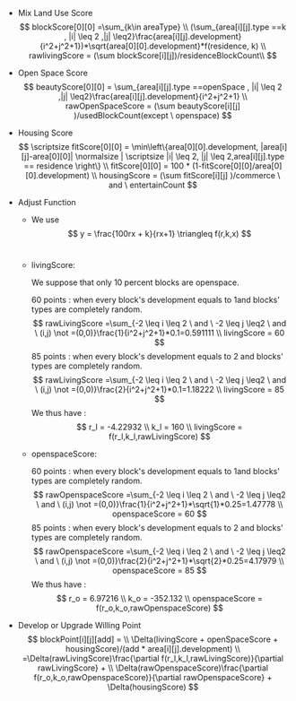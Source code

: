 * Mix Land Use Score
  $$
  blockScore[0][0] =\sum_{k\in areaType} \\
  (\sum_{area[i][j].type ==k , |i| \leq 2 ,|j| \leq2}\frac{area[i][j].development}{i^2+j^2+1})*\sqrt{area[0][0].development}*f(residence, k) \\
  rawlivingScore = (\sum blockScore[i][j])/residenceBlockCount\\
  $$



* Open Space Score
  $$
  beautyScore[0][0] = \sum_{area[i][j].type ==openSpace , |i| \leq 2 ,|j| \leq2}\frac{area[i][j].development}{i^2+j^2+1} \\
  rawOpenSpaceScore = (\sum beautyScore[i][j] )/usedBlockCount(except \ openspace)
  $$



* Housing Score
  $$
  \scriptsize fitScore[0][0] = \min\left\{area[0][0].development, |area[i][j]-area[0][0]| \normalsize | \scriptsize |i| \leq 2, |j| \leq 2,area[i][j].type == residence \right\} \\
  fitScore[0][0] = 100 * (1-fitScore[0][0]/area[0][0].development) \\
  housingScore = (\sum fitScore[i][j] )/commerce \ and \ entertainCount
  $$



* Adjust Function

  * We use
    $$
    y = \frac{100rx + k}{rx+1} \triangleq f(r,k,x)
    $$
    ​


  * livingScore:

    We suppose that only 10 percent blocks are openspace. 

    60 points : when every block's development equals to 1and blocks' types are completely random.
    $$
    rawLivingScore =\sum_{-2 \leq i \leq 2 \ and \ -2 \leq j \leq2 \ and \ (i,j) \not =(0,0)}\frac{1}{i^2+j^2+1}*0.1=0.591111 \\
    livingScore = 60
    $$
    85 points : when every block's development equals to 2 and blocks' types are completely random. 
    $$
    rawLivingScore =\sum_{-2 \leq i \leq 2 \ and \ -2 \leq j \leq2 \ and \ (i,j) \not =(0,0)}\frac{2}{i^2+j^2+1}*0.1=1.18222 \\
    livingScore = 85
    $$
    We thus have :
    $$
    r_l = -4.22932 \\
    k_l = 160 \\
    livingScore = f(r_l,k_l,rawLivingScore)
    $$

  * openspaceScore:

    60 points : when every block's development equals to 1and blocks' types are completely random.
    $$
    rawOpenspaceScore =\sum_{-2 \leq i \leq 2 \ and \ -2 \leq j \leq2 \ and \ (i,j) \not =(0,0)}\frac{1}{i^2+j^2+1}*\sqrt{1}*0.25=1.47778 \\
    openspaceScore = 60
    $$
    85 points : when every block's development equals to 2 and blocks' types are completely random. 
    $$
    rawOpenspaceScore =\sum_{-2 \leq i \leq 2 \ and \ -2 \leq j \leq2 \ and \ (i,j) \not =(0,0)}\frac{2}{i^2+j^2+1}*\sqrt{2}*0.25=4.17979 \\
    openspaceScore = 85
    $$
    We thus have :
    $$
    r_o = 6.97216 \\
    k_o = -352.132 \\
    openspaceScore = f(r_o,k_o,rawOpenspaceScore)
    $$

* Develop or Upgrade Willing Point
  $$
  blockPoint[i][j][add] = \\
  \Delta(livingScore + openSpaceScore + housingScore)/(add * area[i][j].development) \\
  =\Delta(rawLivingScore)\frac{\partial f(r_l,k_l,rawLivingScore)}{\partial rawLivingScore} + \\ \Delta(rawOpenspaceScore)\frac{\partial f(r_o,k_o,rawOpenspaceScore)}{\partial rawOpenspaceScore} +
  \Delta(housingScore)
  $$




